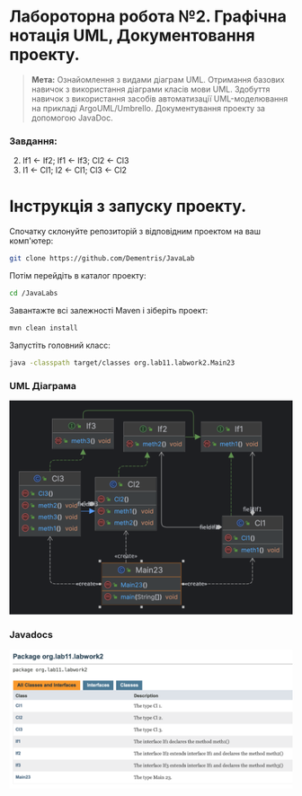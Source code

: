 # Лабороторна робота №2. Графічна нотація UML, Документовання проекту.

> **Мета:** Ознайомлення з видами діаграм UML. Отримання базових навичок з
використання діаграми класів мови UML. Здобуття навичок з
використання засобів автоматизації UML-моделювання на прикладі
ArgoUML/Umbrello. Документування проекту за допомогою JavaDoc.

### Завдання:
2. If1 <- If2; If1 <- If3; Cl2 <- Cl3
3. I1 <- Cl1; I2 <- Cl1; Cl3 <- Cl2

# Інструкція з запуску проекту.

Спочатку склонуйте репозиторій з відповідним проектом на ваш комп'ютер:

```bash
git clone https://github.com/Dementris/JavaLab
```
Потім перейдіть в каталог проекту:

```bash
cd /JavaLabs
```
Завантажте всі залежності Maven і зіберіть проект:
```bash
mvn clean install
```

Запустіть головний класс:
```bash
java -classpath target/classes org.lab11.labwork2.Main23
```

### UML Діаграма
![Main23](Main23.png)

### Javadocs
![docs](docs.png)


